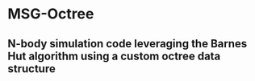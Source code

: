 # MSG-Octree
## N-body simulation code leveraging the Barnes Hut algorithm using a custom octree data structure
